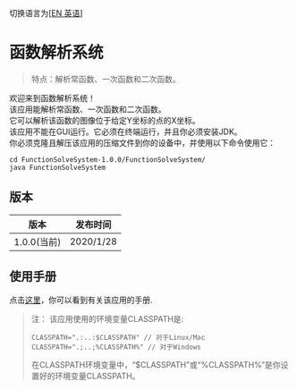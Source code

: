 切换语言为\[[EN 英语](README.md)\]
# 函数解析系统

> 特点：解析常函数、一次函数和二次函数。

欢迎来到函数解析系统！\
该应用能解析常函数、一次函数和二次函数。\
它可以解析该函数的图像位于给定Y坐标的点的X坐标。\
该应用不能在GUI运行。它必须在终端运行，并且你必须安装JDK。\
你必须克隆且解压该应用的压缩文件到你的设备中，并使用以下命令使用它：
```
cd FunctionSolveSystem-1.0.0/FunctionSolveSystem/
java FunctionSolveSystem
```

## 版本
|版本|发布时间|
|-------|------------|
|1.0.0(当前)|2020/1/28|

## 使用手册
点击[这里](Doc/Using-manual.md)，你可以看到有关该应用的手册.

> 注：
> 该应用使用的环境变量CLASSPATH是:
> ```
> CLASSPATH=".:..:$CLASSPATH" // 对于Linux/Mac
> CLASSPATH=".;..;%CLASSPATH%" // 对于Windows
> ```
> 在CLASSPATH环境变量中，“$CLASSPATH”或“%CLASSPATH%”是你设置好的环境变量CLASSPATH。
